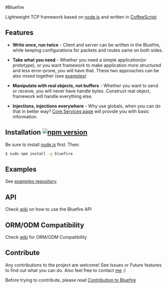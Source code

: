 #Bluefire

Lightweight TCP framework based on [node.js](http://nodejs.org/) and written in [CoffeeScript](http://coffeescript.org/)

## Features

- **Write once, run twice** - Client and server can be written in the Bluefire, while keeping configurations for packets and routes same on both sides.

- **Take what you need** - Whether you need a simple application(or prototype), or you want framework to make application more structured and less error-prone, you will have that. These two approaches can be also mixed together (see [examples](https://github.com/Gelidus/bluefire-examples))

- **Manipulate with real objects, not buffers** - Whether you want to send or receive, you will never have handle bytes. Construct real object, framework will handle everything else.

- **Injections, injections everywhere** - Why use globals, when you can do that in better way? [Core Services page](https://github.com/Gelidus/bluefire/wiki/Core-services) will provide you with basic information.

## Installation [![npm version](https://badge.fury.io/js/bluefire.svg)](http://badge.fury.io/js/bluefire)

Be sure to install [node.js](http://nodejs.org/) first. Then:
```sh
$ sudo npm install -g bluefire
```

## Examples

See [examples repository](https://github.com/Gelidus/bluefire-examples).

## API

Check [wiki](https://github.com/Gelidus/bluefire/wiki) on how to use the Bluefire API 

## ORM/ODM Compatibility

Check [wiki](https://github.com/Gelidus/bluefire/wiki/ORM-ODM-Compatibility) for ORM/ODM Compatibility

## Contribute

Any contributions to the project are welcome! See Issues or Future features to find out what you can do. Also feel free to contact [me](https://github.com/Gelidus) :)

Before trying to contribute, please read [Contribution to Bluefire](https://github.com/Gelidus/bluefire/wiki/Contribute-to-Bluefire)